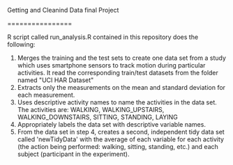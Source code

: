 Getting and Cleanind Data final Project

================

R script called run_analysis.R contained in this repository does the following:

1. Merges the training and the test sets to create one data set from a study which uses smartphone sensors to track motion during particular activities. It read the corresponding train/test datasets from the folder named "UCI HAR Dataset"
2. Extracts only the measurements on the mean and standard deviation for each measurement. 
3. Uses descriptive activity names to name the activities in the data set. The activities are: WALKING, WALKING_UPSTAIRS, WALKING_DOWNSTAIRS, SITTING, STANDING, LAYING
4. Appropriately labels the data set with descriptive variable names. 
5. From the data set in step 4, creates a second, independent tidy data set called 'newTidyData' with the average of each variable for each activity (the action being performed: walking, sitting, standing, etc.) and each subject (participant in the experiment).